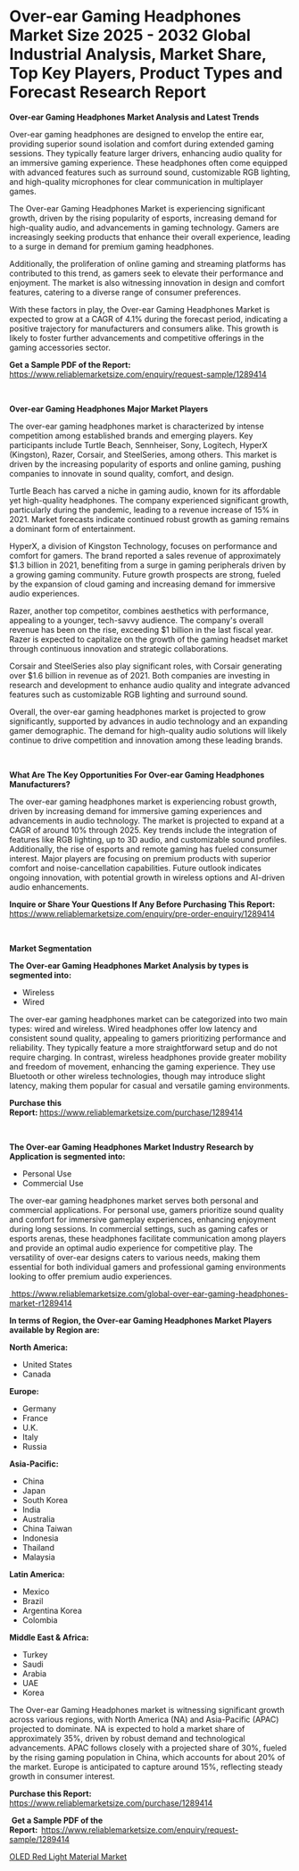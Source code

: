 <p><h1>Over-ear Gaming Headphones Market Size 2025 - 2032 Global Industrial Analysis, Market Share, Top Key Players, Product Types and Forecast Research Report</h1></p><p><strong>Over-ear Gaming Headphones Market Analysis and Latest Trends</strong></p>
<p><p>Over-ear gaming headphones are designed to envelop the entire ear, providing superior sound isolation and comfort during extended gaming sessions. They typically feature larger drivers, enhancing audio quality for an immersive gaming experience. These headphones often come equipped with advanced features such as surround sound, customizable RGB lighting, and high-quality microphones for clear communication in multiplayer games.</p><p>The Over-ear Gaming Headphones Market is experiencing significant growth, driven by the rising popularity of esports, increasing demand for high-quality audio, and advancements in gaming technology. Gamers are increasingly seeking products that enhance their overall experience, leading to a surge in demand for premium gaming headphones. </p><p>Additionally, the proliferation of online gaming and streaming platforms has contributed to this trend, as gamers seek to elevate their performance and enjoyment. The market is also witnessing innovation in design and comfort features, catering to a diverse range of consumer preferences. </p><p>With these factors in play, the Over-ear Gaming Headphones Market is expected to grow at a CAGR of 4.1% during the forecast period, indicating a positive trajectory for manufacturers and consumers alike. This growth is likely to foster further advancements and competitive offerings in the gaming accessories sector.</p></p>
<p><strong>Get a Sample PDF of the Report:&nbsp;</strong> <a href="https://www.reliablemarketsize.com/enquiry/request-sample/1289414?utm_campaign=1897&utm_medium=2&utm_source=Github&utm_content=ia&utm_term=16012025&utm_id=over-ear-gaming-headphones">https://www.reliablemarketsize.com/enquiry/request-sample/1289414</a></p>
<p>&nbsp;</p>
<p><strong>Over-ear Gaming Headphones Major Market Players</strong></p>
<p><p>The over-ear gaming headphones market is characterized by intense competition among established brands and emerging players. Key participants include Turtle Beach, Sennheiser, Sony, Logitech, HyperX (Kingston), Razer, Corsair, and SteelSeries, among others. This market is driven by the increasing popularity of esports and online gaming, pushing companies to innovate in sound quality, comfort, and design.</p><p>Turtle Beach has carved a niche in gaming audio, known for its affordable yet high-quality headphones. The company experienced significant growth, particularly during the pandemic, leading to a revenue increase of 15% in 2021. Market forecasts indicate continued robust growth as gaming remains a dominant form of entertainment.</p><p>HyperX, a division of Kingston Technology, focuses on performance and comfort for gamers. The brand reported a sales revenue of approximately $1.3 billion in 2021, benefiting from a surge in gaming peripherals driven by a growing gaming community. Future growth prospects are strong, fueled by the expansion of cloud gaming and increasing demand for immersive audio experiences.</p><p>Razer, another top competitor, combines aesthetics with performance, appealing to a younger, tech-savvy audience. The company's overall revenue has been on the rise, exceeding $1 billion in the last fiscal year. Razer is expected to capitalize on the growth of the gaming headset market through continuous innovation and strategic collaborations.</p><p>Corsair and SteelSeries also play significant roles, with Corsair generating over $1.6 billion in revenue as of 2021. Both companies are investing in research and development to enhance audio quality and integrate advanced features such as customizable RGB lighting and surround sound.</p><p>Overall, the over-ear gaming headphones market is projected to grow significantly, supported by advances in audio technology and an expanding gamer demographic. The demand for high-quality audio solutions will likely continue to drive competition and innovation among these leading brands.</p></p>
<p>&nbsp;</p>
<p><strong>What Are The Key Opportunities For Over-ear Gaming Headphones Manufacturers?</strong></p>
<p><p>The over-ear gaming headphones market is experiencing robust growth, driven by increasing demand for immersive gaming experiences and advancements in audio technology. The market is projected to expand at a CAGR of around 10% through 2025. Key trends include the integration of features like RGB lighting, up to 3D audio, and customizable sound profiles. Additionally, the rise of esports and remote gaming has fueled consumer interest. Major players are focusing on premium products with superior comfort and noise-cancellation capabilities. Future outlook indicates ongoing innovation, with potential growth in wireless options and AI-driven audio enhancements.</p></p>
<p><strong>Inquire or Share Your Questions If Any Before Purchasing This Report:</strong> <a href="https://www.reliablemarketsize.com/enquiry/pre-order-enquiry/1289414?utm_campaign=1897&utm_medium=2&utm_source=Github&utm_content=ia&utm_term=16012025&utm_id=over-ear-gaming-headphones">https://www.reliablemarketsize.com/enquiry/pre-order-enquiry/1289414</a></p>
<p>&nbsp;</p>
<p><strong>Market Segmentation</strong></p>
<p><strong>The Over-ear Gaming Headphones Market Analysis by types is segmented into:</strong></p>
<p><ul><li>Wireless</li><li>Wired</li></ul></p>
<p><p>The over-ear gaming headphones market can be categorized into two main types: wired and wireless. Wired headphones offer low latency and consistent sound quality, appealing to gamers prioritizing performance and reliability. They typically feature a more straightforward setup and do not require charging. In contrast, wireless headphones provide greater mobility and freedom of movement, enhancing the gaming experience. They use Bluetooth or other wireless technologies, though may introduce slight latency, making them popular for casual and versatile gaming environments.</p></p>
<p><strong>Purchase this Report:&nbsp;</strong><a href="https://www.reliablemarketsize.com/purchase/1289414?utm_campaign=1897&utm_medium=2&utm_source=Github&utm_content=ia&utm_term=16012025&utm_id=over-ear-gaming-headphones">https://www.reliablemarketsize.com/purchase/1289414</a></p>
<p>&nbsp;</p>
<p><strong>The Over-ear Gaming Headphones Market Industry Research by Application is segmented into:</strong></p>
<p><ul><li>Personal Use</li><li>Commercial Use</li></ul></p>
<p><p>The over-ear gaming headphones market serves both personal and commercial applications. For personal use, gamers prioritize sound quality and comfort for immersive gameplay experiences, enhancing enjoyment during long sessions. In commercial settings, such as gaming cafes or esports arenas, these headphones facilitate communication among players and provide an optimal audio experience for competitive play. The versatility of over-ear designs caters to various needs, making them essential for both individual gamers and professional gaming environments looking to offer premium audio experiences.</p></p>
<p><a href="https://www.reliablemarketsize.com/global-over-ear-gaming-headphones-market-r1289414?utm_campaign=1897&utm_medium=2&utm_source=Github&utm_content=ia&utm_term=16012025&utm_id=over-ear-gaming-headphones">&nbsp;https://www.reliablemarketsize.com/global-over-ear-gaming-headphones-market-r1289414</a></p>
<p><strong>In terms of Region, the Over-ear Gaming Headphones Market Players available by Region are:</strong></p>
<p>
    <p> <strong> North America: </strong>
        <ul>
            <li>United States</li>
            <li>Canada</li>
        </ul>
        </p> 
    <p> <strong> Europe: </strong>
        <ul>
            <li>Germany</li>
            <li>France</li>
            <li>U.K.</li>
            <li>Italy</li>
            <li>Russia</li>
        </ul>
        </p> 
    <p> <strong> Asia-Pacific: </strong>
        <ul>
            <li>China</li>
            <li>Japan</li>
            <li>South Korea</li>
            <li>India</li>
            <li>Australia</li>
            <li>China Taiwan</li>
            <li>Indonesia</li>
            <li>Thailand</li>
            <li>Malaysia</li>
        </ul>
        </p> 
    <p> <strong> Latin America: </strong>
        <ul>
            <li>Mexico</li>
            <li>Brazil</li>
            <li>Argentina Korea</li>
            <li>Colombia</li>
        </ul>
        </p> 
    <p> <strong> Middle East & Africa: </strong>
        <ul>
            <li>Turkey</li>
            <li>Saudi</li>
            <li>Arabia</li>
            <li>UAE</li>
            <li>Korea</li>
        </ul>
    </p>
    </p>
<p><p>The Over-ear Gaming Headphones market is witnessing significant growth across various regions, with North America (NA) and Asia-Pacific (APAC) projected to dominate. NA is expected to hold a market share of approximately 35%, driven by robust demand and technological advancements. APAC follows closely with a projected share of 30%, fueled by the rising gaming population in China, which accounts for about 20% of the market. Europe is anticipated to capture around 15%, reflecting steady growth in consumer interest.</p></p>
<p><strong>Purchase this Report: </strong><a href="https://www.reliablemarketsize.com/purchase/1289414?utm_campaign=1897&utm_medium=2&utm_source=Github&utm_content=ia&utm_term=16012025&utm_id=over-ear-gaming-headphones">https://www.reliablemarketsize.com/purchase/1289414</a></p>
<p>&nbsp;<strong>Get a Sample PDF of the Report:&nbsp;&nbsp;</strong><a href="https://www.reliablemarketsize.com/enquiry/request-sample/1289414?utm_campaign=1897&utm_medium=2&utm_source=Github&utm_content=ia&utm_term=16012025&utm_id=over-ear-gaming-headphones">https://www.reliablemarketsize.com/enquiry/request-sample/1289414</a></p>
<p><strong></strong></p>
<p><p><a href="https://github.com/ChiragRP21/Market-Research-Report-List-7/blob/main/oled-red-light-material-market.md?utm_campaign=1897&utm_medium=2&utm_source=Github&utm_content=ia&utm_term=16012025&utm_id=over-ear-gaming-headphones">OLED Red Light Material Market</a></p></p>